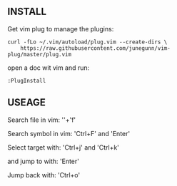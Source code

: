 ## INSTALL

Get vim plug to manage the plugins:

```
curl -fLo ~/.vim/autoload/plug.vim --create-dirs \
    https://raw.githubusercontent.com/junegunn/vim-plug/master/plug.vim
```

open a doc wit vim and run:

```
:PlugInstall
```

## USEAGE

Search file in vim:
'\'+'f'

Search symbol in vim:
'Ctrl+F' and 'Enter'

Select target with:
'Ctrl+j' and 'Ctrl+k'

and jump to with:
'Enter'

Jump back with:
'Ctrl+o'
